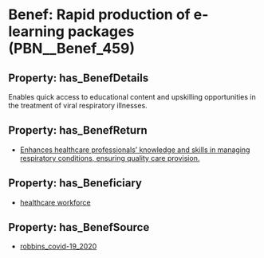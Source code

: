 # Benef: __Rapid production of e-learning packages__ (PBN__Benef_459)

## Property: has_BenefDetails

Enables quick access to educational content and upskilling opportunities in the treatment of viral respiratory illnesses.

## Property: has_BenefReturn

* [Enhances healthcare professionals’ knowledge and skills in managing respiratory conditions, ensuring quality care provision.](../BenefReturn/PBN__BenefReturn_495)

## Property: has_Beneficiary

* [healthcare workforce](../Stakeholder/PBN__Stakeholder_207)

## Property: has_BenefSource

* [robbins_covid-19_2020](../Article/PBN__Article_93)


